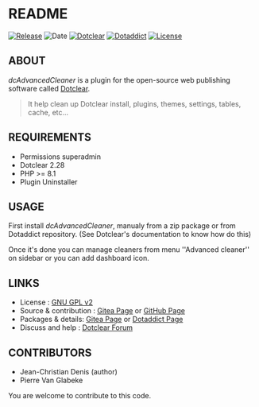 # README

[![Release](https://img.shields.io/badge/release-1.4-a2cbe9.svg)](https://git.dotclear.watch/JcDenis/dcAdvancedCleaner/releases)
![Date](https://img.shields.io/badge/date-2023.10.07-c44d58.svg)
[![Dotclear](https://img.shields.io/badge/dotclear-v2.28-137bbb.svg)](https://fr.dotclear.org/download)
[![Dotaddict](https://img.shields.io/badge/dotaddict-official-9ac123.svg)](https://plugins.dotaddict.org/dc2/details/dcAdvancedCleaner)
[![License](https://img.shields.io/badge/license-GPL--2.0-ececec.svg)](https://git.dotclear.watch/JcDenis/dcAdvancedCleaner/src/branch/master/LICENSE)

## ABOUT

_dcAdvancedCleaner_ is a plugin for the open-source web publishing software called [Dotclear](https://www.dotclear.org).

> It help clean up Dotclear install, plugins, themes, settings, tables, cache, etc...

## REQUIREMENTS

* Permissions superadmin
* Dotclear 2.28
* PHP >= 8.1
* Plugin Uninstaller

## USAGE

First install _dcAdvancedCleaner_, manualy from a zip package or from 
Dotaddict repository. (See Dotclear's documentation to know how do this)

Once it's done you can manage cleaners from menu 
''Advanced cleaner'' on sidebar or you can add dashboard icon.

## LINKS

* License : [GNU GPL v2](https://www.gnu.org/licenses/old-licenses/lgpl-2.0.html)
* Source & contribution : [Gitea Page](https://git.dotclear.watch/JcDenis/dcAdvancedCleaner) or [GitHub Page](https://github.com/JcDenis/dcAdvancedCleaner)
* Packages & details: [Gitea Page](https://git.dotclear.watch/JcDenis/dcAdvancedCleaner/releases) or [Dotaddict Page](https://plugins.dotaddict.org/dc2/details/dcAdvancedCleaner)
* Discuss and help : [Dotclear Forum](https://forum.dotclear.org/viewtopic.php?id=40381)

## CONTRIBUTORS

* Jean-Christian Denis (author)
* Pierre Van Glabeke

You are welcome to contribute to this code.
